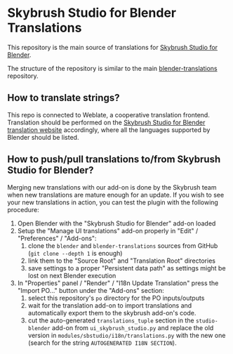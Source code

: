 # Skybrush Studio for Blender Translations

This repository is the main source of translations for [Skybrush Studio for Blender](https://github.com/skybrush-io/studio-blender).

The structure of the repository is similar to the main [blender-translations](https://github.com/blender/blender-translations) repository.

## How to translate strings?

This repo is connected to Weblate, a cooperative translation frontend. Translation should be performed on the [Skybrush Studio for Blender translation website](https://translate.skybrush.io/projects/skybrush/studio/) accordingly, where all the languages supported by Blender should be listed.

## How to push/pull translations to/from Skybrush Studio for Blender?

Merging new translations with our add-on is done by the Skybrush team when new translations are mature enough for an update. If you wish to see your new translations in action, you can test the plugin with the following procedure:

1. Open Blender with the "Skybrush Studio for Blender" add-on loaded
2. Setup the "Manage UI translations" add-on properly in "Edit" / "Preferences" / "Add-ons":
    1. clone the `blender` and `blender-translations` sources from GitHub (`git clone --depth 1` is enough)
    2. link them to the "Source Root" and "Translation Root" directories
    3. save settings to a proper "Persistent data path" as settings might be lost on next Blender execution
3. In "Properties" panel / "Render" / "I18n Update Translation" press the "Import PO..." button under the "Add-ons" section:
    1. select this repository's `po` directory for the PO inputs/outputs
    2. wait for the translation add-on to import translations and automatically export them to the skybrush add-on's code.
    2. cut the auto-generated `translations_tuple` section in the `studio-blender` add-on from `ui_skybrush_studio.py` and replace the old version in `modules/sbstudio/i18n/translations.py` with the new one (search for the string `AUTOGENERATED I18N SECTION`).